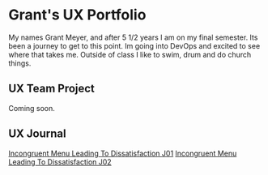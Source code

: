 # Grant's UX Portfolio

My names Grant Meyer, and after 5 1/2 years I am on my final semester. Its been a journey to get to this point. Im going into DevOps and excited to see where that takes me. Outside of class I like to swim, drum and do church things.

## UX Team Project

Coming soon.

## UX Journal

[Incongruent Menu Leading To Dissatisfaction J01](j01/)
[Incongruent Menu Leading To Dissatisfaction J02](j02/)
